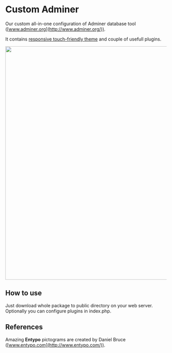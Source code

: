 Custom Adminer
==============

Our custom all-in-one configuration of Adminer database tool ([www.adminer.org](http://www.adminer.org/)).

It contains [responsive touch-friendly theme](https://github.com/pematon/adminer-theme) and couple of usefull plugins.

<img src="http://pematon.github.io/screenshots/adminer.png?3" width="728px" />

## How to use

Just download whole package to public directory on your web server. Optionally you can configure plugins in index.php.

## References
Amazing **Entypo** pictograms are created by Daniel Bruce ([www.entypo.com](http://www.entypo.com/)).
